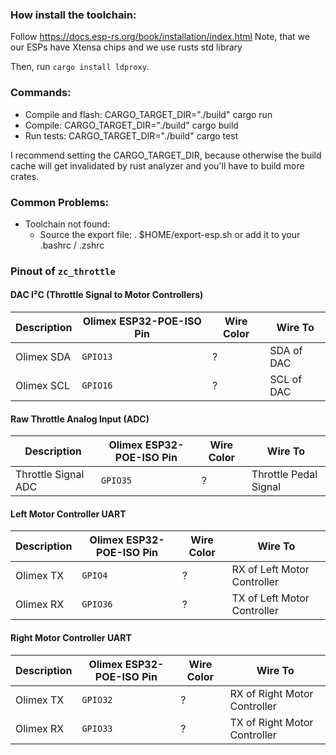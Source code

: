 ### How install the toolchain:
Follow https://docs.esp-rs.org/book/installation/index.html
Note, that we our ESPs have Xtensa chips and we use rusts std library

Then, run `cargo install ldproxy`.

### Commands:
- Compile and flash: CARGO_TARGET_DIR="./build" cargo run  
- Compile: CARGO_TARGET_DIR="./build" cargo build
- Run tests: CARGO_TARGET_DIR="./build" cargo test

I recommend setting the CARGO_TARGET_DIR, because otherwise the build cache will get invalidated by rust analyzer and you'll have to build more crates.


### Common Problems:
- Toolchain not found:
  - Source the export file: . $HOME/export-esp.sh or add it to your .bashrc / .zshrc


### Pinout of `zc_throttle`

#### DAC I²C (Throttle Signal to Motor Controllers)
| Description | Olimex ESP32-POE-ISO Pin | Wire Color | Wire To |
|-------------|--------------------------|------------|---------|
| Olimex SDA | `GPIO13`                        | ?      | SDA of DAC      |
| Olimex SCL | `GPIO16`                        | ?      | SCL of DAC      |


#### Raw Throttle Analog Input (ADC)

| Description | Olimex ESP32-POE-ISO Pin | Wire Color | Wire To |
|-------------|--------------------------|------------|---------|
| Throttle Signal ADC | `GPIO35`                        | ?      | Throttle Pedal Signal     |

#### Left Motor Controller UART

| Description | Olimex ESP32-POE-ISO Pin | Wire Color | Wire To |
|-------------|--------------------------|------------|---------|
| Olimex TX      | `GPIO4`                       | ?      | RX of Left Motor Controller      |
| Olimex RX      | `GPIO36`                        | ?      | TX of Left Motor Controller      |

#### Right Motor Controller UART

| Description | Olimex ESP32-POE-ISO Pin | Wire Color | Wire To |
|-------------|--------------------------|------------|---------|
| Olimex TX      | `GPIO32`                        | ?      | RX of Right Motor Controller      |
| Olimex RX      | `GPIO33`                        | ?      | TX of Right Motor Controller      |